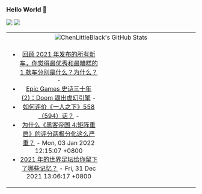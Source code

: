 ### Hello World 👋

[![](https://img.shields.io/badge/@ChenLittleBlack-1a6c81?style=flat&logo=java&logoColor=1a6c81&label=Java&colorA=ffffff)](https://www.java.com/)
[![](https://img.shields.io/badge/@ChenLittleBlack-41b883?style=flat&logo=vuedotjs&logoColor=41b883&label=Vue&colorA=ffffff)](https://cn.vuejs.org/)

<table>
<tr>
<td colspan="2" style="text-align: center;">
<img alt="ChenLittleBlack's GitHub Stats" src="https://github-readme-stats.vercel.app/api?username=ChenLittleBlack&show_icons=true&icon_color=CE1D2D&text_color=718096&bg_color=ffffff&hide_title=true" />
</td>
</tr>
<tr>
<td align="center" valign="middle">

<!-- START_SECTION:blog -->
* <a href='http://www.zhihu.com/question/509777293/answer/2297608897?utm_campaign=rss&utm_medium=rss&utm_source=rss&utm_content=title' target='_blank'>回顾 2021 年发布的所有新车，你觉得最优秀和最糟糕的 1 款车分别是什么？为什么？</a> - 
* <a href='http://zhuanlan.zhihu.com/p/452939468?utm_campaign=rss&utm_medium=rss&utm_source=rss&utm_content=title' target='_blank'>Epic Games 史诗三十年 (2)：Doom 逼出虚幻引擎</a> - 
* <a href='http://www.zhihu.com/question/509221485/answer/2293263461?utm_campaign=rss&utm_medium=rss&utm_source=rss&utm_content=title' target='_blank'>如何评价《一人之下》558（594）话？</a> - 
* <a href='http://www.zhihu.com/question/508041621/answer/2295004224?utm_campaign=rss&utm_medium=rss&utm_source=rss&utm_content=title' target='_blank'>为什么《黑客帝国 4:矩阵重启》的评分两极分化这么严重？</a> - Mon, 03 Jan 2022 12:15:07 +0800
* <a href='http://www.zhihu.com/question/508568463/answer/2293012729?utm_campaign=rss&utm_medium=rss&utm_source=rss&utm_content=title' target='_blank'>2021 年的世界足坛给你留下了哪些记忆？</a> - Fri, 31 Dec 2021 13:06:17 +0800
<!-- END_SECTION:blog -->

</td>
<td valign="middle" width="50%">

<!-- START_SECTION:douban -->

<!-- END_SECTION:douban -->

</td>
</tr>
</table>
